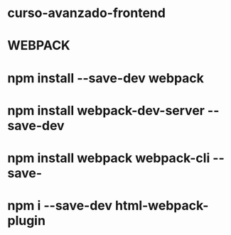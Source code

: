 # curso-avanzado-frontend

# WEBPACK

# npm install --save-dev webpack
# npm install webpack-dev-server --save-dev
# npm install webpack webpack-cli --save-
# npm i --save-dev html-webpack-plugin
